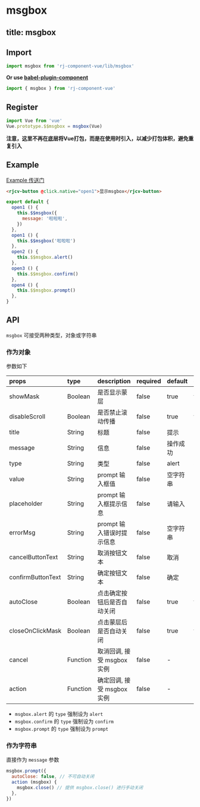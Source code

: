 # msgbox

title: msgbox
---

## Import

``` js
import msgbox from 'rj-component-vue/lib/msgbox'
```

**Or use [babel-plugin-component](https://www.npmjs.com/package/babel-plugin-component)**

``` js
import { msgbox } from 'rj-component-vue'
```

## Register

``` js
import Vue from 'vue'
Vue.prototype.$$msgbox = msgbox(Vue)
```

**注意，这里不再在底层将Vue打包，而是在使用时引入，以减少打包体积，避免重复引入**

## Example

[Example 传送门](//zhouyu1993.github.io/rjcv/msgbox)

``` html
<rjcv-button @click.native="open1">显示msgbox</rjcv-button>
```

``` js
export default {
  open1 () {
    this.$$msgbox({
      message: '啦啦啦',
    })
  },
  open1 () {
    this.$$msgbox('啦啦啦')
  },
  open2 () {
    this.$$msgbox.alert()
  },
  open3 () {
    this.$$msgbox.confirm()
  },
  open4 () {
    this.$$msgbox.prompt()
  },
}
```

## API

`msgbox` 可接受两种类型，对象或字符串

### 作为对象

参数如下

| props | type | description | required | default | optional |
|:---|:---|:---|:---|:---|:---|
| showMask | Boolean | 是否显示蒙层 | false | true | true/false |
| disableScroll | Boolean | 是否禁止滚动传播 | false | true | true/false |
| title | String | 标题 | false | 提示 | - |
| message | String | 信息 | false | 操作成功 | - |
| type | String | 类型 | false | alert | alert/confirm/prompt |
| value | String | prompt 输入框值 | false | 空字符串 | - |
| placeholder | String | prompt 输入框提示信息 | false | 请输入 | - |
| errorMsg | String | prompt 输入错误时提示信息 | false | 空字符串 | - |
| cancelButtonText | String | 取消按钮文本 | false | 取消 | - |
| confirmButtonText | String | 确定按钮文本 | false | 确定 | - |
| autoClose | Boolean | 点击确定按钮后是否自动关闭 | false | true | true/false |
| closeOnClickMask | Boolean | 点击蒙层后是否自动关闭 | false | true | true/false |
| cancel | Function | 取消回调, 接受 msgbox 实例 | false | - | - |
| action | Function | 确定回调, 接受 msgbox 实例 |false | - | - |

* `msgbox.alert` 的 `type` 强制设为 `alert`
* `msgbox.confirm` 的 `type` 强制设为 `confirm`
* `msgbox.prompt` 的 `type` 强制设为 `prompt`

### 作为字符串

直接作为 `message` 参数

``` js
msgbox.prompt({
  autoClose: false, // 不可自动关闭
  action (msgbox) {
    msgbox.close() // 提供 msgbox.close() 进行手动关闭
  },
})
```
